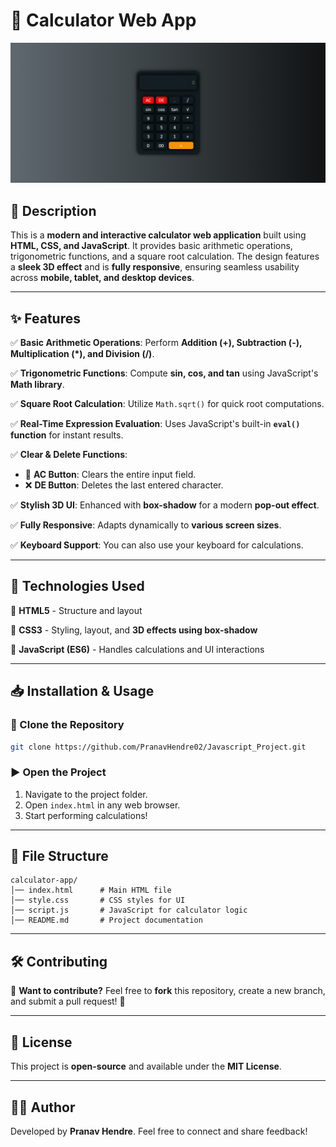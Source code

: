 # 📱 Calculator Web App

![Calculator Preview](https://github.com/PranavHendre02/Javascript_Project/blob/e273be9451ecc8fc154b12909c75096f11e718df/calculator/Calculator.png)

## 📌 Description
This is a **modern and interactive calculator web application** built using **HTML, CSS, and JavaScript**. It provides basic arithmetic operations, trigonometric functions, and a square root calculation. The design features a **sleek 3D effect** and is **fully responsive**, ensuring seamless usability across **mobile, tablet, and desktop devices**.

---

## ✨ Features

✅ **Basic Arithmetic Operations**: Perform **Addition (+), Subtraction (-), Multiplication (*), and Division (/)**.

✅ **Trigonometric Functions**: Compute **sin, cos, and tan** using JavaScript's **Math library**.

✅ **Square Root Calculation**: Utilize `Math.sqrt()` for quick root computations.

✅ **Real-Time Expression Evaluation**: Uses JavaScript's built-in **`eval()` function** for instant results.

✅ **Clear & Delete Functions**:
   - 🧹 **AC Button**: Clears the entire input field.
   - ❌ **DE Button**: Deletes the last entered character.

✅ **Stylish 3D UI**: Enhanced with **box-shadow** for a modern **pop-out effect**.

✅ **Fully Responsive**: Adapts dynamically to **various screen sizes**.

✅ **Keyboard Support**: You can also use your keyboard for calculations.

---

## 🚀 Technologies Used

🔹 **HTML5** - Structure and layout

🔹 **CSS3** - Styling, layout, and **3D effects using box-shadow**

🔹 **JavaScript (ES6)** - Handles calculations and UI interactions

---

## 📥 Installation & Usage

### 🔻 Clone the Repository
```sh
git clone https://github.com/PranavHendre02/Javascript_Project.git
```

### ▶ Open the Project
1. Navigate to the project folder.
2. Open `index.html` in any web browser.
3. Start performing calculations!

---

## 📁 File Structure
```
calculator-app/
│── index.html      # Main HTML file
│── style.css       # CSS styles for UI
│── script.js       # JavaScript for calculator logic
│── README.md       # Project documentation
```

---

## 🛠 Contributing

🙌 **Want to contribute?** Feel free to **fork** this repository, create a new branch, and submit a pull request! 🚀

---

## 📜 License

This project is **open-source** and available under the **MIT License**.

---

## 👨‍💻 Author
Developed by **Pranav Hendre**. Feel free to connect and share feedback!

